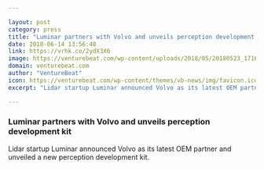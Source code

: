 ```yaml
---

layout: post
category: press
title: "Luminar partners with Volvo and unveils perception development kit"
date: 2018-06-14 13:56:48
link: https://vrhk.co/2ydX3X6
image: https://venturebeat.com/wp-content/uploads/2018/05/20180523_171621_hdr-1.jpg?fit=4656%2C3492&strip=all
domain: venturebeat.com
author: "VentureBeat"
icon: https://venturebeat.com/wp-content/themes/vb-news/img/favicon.ico
excerpt: "Lidar startup Luminar announced Volvo as its latest OEM partner and unveiled a new perception development kit."

---
```


### Luminar partners with Volvo and unveils perception development kit

Lidar startup Luminar announced Volvo as its latest OEM partner and unveiled a new perception development kit.